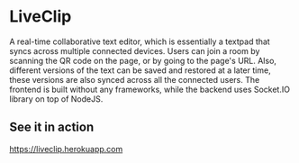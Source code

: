 # LiveClip
 A real-time collaborative text editor, which is essentially a textpad that syncs across multiple connected devices.
 Users can join a room by scanning the QR code on the page, or by going to the page's URL.
 Also, different versions of the text can be saved and restored at a later time, these versions are also synced across all the connected users.
 The frontend is built without any frameworks, while the backend uses Socket.IO library on top of NodeJS.
 ## See it in action
  https://liveclip.herokuapp.com
